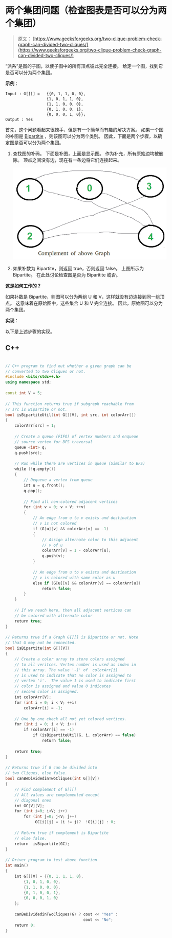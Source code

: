 # 两个集团问题（检查图表是否可以分为两个集团）

> 原文： [https://www.geeksforgeeks.org/two-clique-problem-check-graph-can-divided-two-cliques/](https://www.geeksforgeeks.org/two-clique-problem-check-graph-can-divided-two-cliques/)

“派系”是图的子图，以使子图中的所有顶点彼此完全连接。 给定一个图，找到它是否可以分为两个集团。

**示例**：

```
Input : G[][] =   {{0, 1, 1, 0, 0},
                  {1, 0, 1, 1, 0},
                  {1, 1, 0, 0, 0},
                  {0, 1, 0, 0, 1},
                  {0, 0, 0, 1, 0}};
Output : Yes

```

首先，这个问题看起来很棘手，但是有一个简单而有趣的解决方案。 如果一个图的补图是 [Bipartitie](https://www.geeksforgeeks.org/bipartite-graph/) ，则该图可以分为两个类别。 因此，下面是两个步骤，以确定图是否可以分为两个集团。

1.  查找图的补码。 下面是补图，上面是显示图。 作为补充，所有原始边均被删除。 顶点之间没有边，现在有一条边将它们连接起来。

    ![twoclique2](img/947b443866a626accc520aab9b1323e1.png)

2.  如果补数为 Bipartite，则返回 true，否则返回 false。 上图所示为 Bipartite。 在此处讨论检查图是否为 Biparitite 或否。

**这是如何工作的？**

如果补数是 Bipartite，则图可以分为两组 U 和 V，这样就没有边连接到同一组顶点。 这意味着在原始图中，这些集合 U 和 V 完全连接。 因此，原始图可以分为两个集团。

**实现**：

以下是上述步骤的实现。

## C++

```cpp

// C++ program to find out whether a given graph can be 
// converted to two Cliques or not. 
#include <bits/stdc++.h> 
using namespace std; 

const int V = 5; 

// This function returns true if subgraph reachable from 
// src is Bipartite or not. 
bool isBipartiteUtil(int G[][V], int src, int colorArr[]) 
{ 
    colorArr[src] = 1; 

    // Create a queue (FIFO) of vertex numbers and enqueue 
    // source vertex for BFS traversal 
    queue <int> q; 
    q.push(src); 

    // Run while there are vertices in queue (Similar to BFS) 
    while (!q.empty()) 
    { 
        // Dequeue a vertex from queue 
        int u = q.front(); 
        q.pop(); 

        // Find all non-colored adjacent vertices 
        for (int v = 0; v < V; ++v) 
        { 
            // An edge from u to v exists and destination 
            // v is not colored 
            if (G[u][v] && colorArr[v] == -1) 
            { 
                // Assign alternate color to this adjacent 
                // v of u 
                colorArr[v] = 1 - colorArr[u]; 
                q.push(v); 
            } 

            // An edge from u to v exists and destination 
            // v is colored with same color as u 
            else if (G[u][v] && colorArr[v] == colorArr[u]) 
                return false; 
        } 
    } 

    // If we reach here, then all adjacent vertices can 
    // be colored with alternate color 
    return true; 
} 

// Returns true if a Graph G[][] is Bipartite or not. Note 
// that G may not be connected. 
bool isBipartite(int G[][V]) 
{ 
    // Create a color array to store colors assigned 
    // to all veritces. Vertex number is used as index in 
    // this array. The value '-1' of  colorArr[i] 
    // is used to indicate that no color is assigned to 
    // vertex 'i'.  The value 1 is used to indicate first 
    // color is assigned and value 0 indicates 
    // second color is assigned. 
    int colorArr[V]; 
    for (int i = 0; i < V; ++i) 
        colorArr[i] = -1; 

    // One by one check all not yet colored vertices. 
    for (int i = 0; i < V; i++) 
        if (colorArr[i] == -1) 
            if (isBipartiteUtil(G, i, colorArr) == false) 
                return false; 

    return true; 
} 

// Returns true if G can be divided into 
// two Cliques, else false. 
bool canBeDividedinTwoCliques(int G[][V]) 
{ 
    // Find complement of G[][] 
    // All values are complemented except 
    // diagonal ones 
    int GC[V][V]; 
    for (int i=0; i<V; i++) 
        for (int j=0; j<V; j++) 
             GC[i][j] = (i != j)?  !G[i][j] : 0; 

    // Return true if complement is Bipartite 
    // else false. 
    return  isBipartite(GC); 
} 

// Driver program to test above function 
int main() 
{ 
    int G[][V] = {{0, 1, 1, 1, 0}, 
        {1, 0, 1, 0, 0}, 
        {1, 1, 0, 0, 0}, 
        {0, 1, 0, 0, 1}, 
        {0, 0, 0, 1, 0} 
    }; 

    canBeDividedinTwoCliques(G) ? cout << "Yes" : 
                                  cout << "No"; 
    return 0; 
} 

```